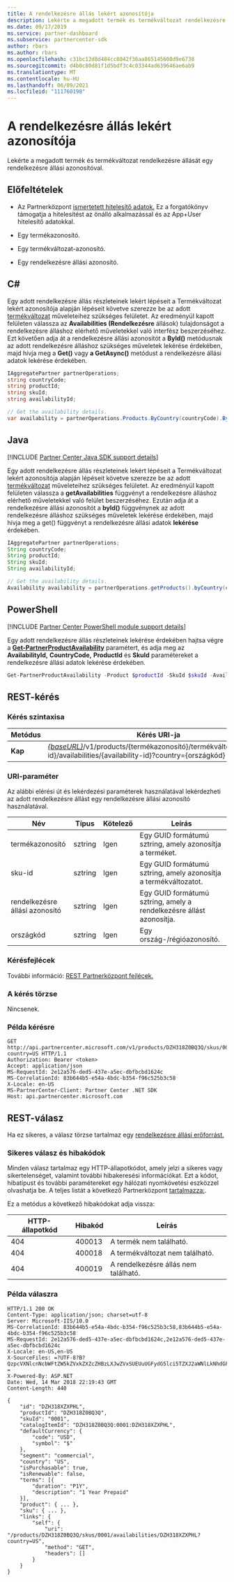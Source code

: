 ```yaml
---
title: A rendelkezésre állás lekért azonosítója
description: Lekérte a megadott termék és termékváltozat rendelkezésre állását egy rendelkezésre állási azonosítóval.
ms.date: 09/17/2019
ms.service: partner-dashboard
ms.subservice: partnercenter-sdk
author: rbars
ms.author: rbars
ms.openlocfilehash: c31bc12d8d484cc8042f36aa865145600d9e6738
ms.sourcegitcommit: d4b0c80d81f1d5bdf3c4c03344ad639646ae6ab9
ms.translationtype: MT
ms.contentlocale: hu-HU
ms.lasthandoff: 06/09/2021
ms.locfileid: "111760198"
---
```

# <a name="get-the-availability-by-id"></a>A rendelkezésre állás lekért azonosítója

Lekérte a megadott termék és termékváltozat rendelkezésre állását egy rendelkezésre állási azonosítóval.

## <a name="prerequisites"></a>Előfeltételek

- Az Partnerközpont [ismertetett hitelesítő adatok.](partner-center-authentication.md) Ez a forgatókönyv támogatja a hitelesítést az önálló alkalmazással és az App+User hitelesítő adatokkal.

- Egy termékazonosító.

- Egy termékváltozat-azonosító.

- Egy rendelkezésre állási azonosító.

## <a name="c"></a>C\#

Egy adott rendelkezésre [](product-resources.md#availability)állás részleteinek lekért [](get-a-sku-by-id.md) lépéseit a Termékváltozat lekért azonosítója alapján lépéseit követve szerezze be az adott [termékváltozat](product-resources.md#sku) műveleteihez szükséges felületet. Az eredményül kapott felületen válassza az **Availabilities (Rendelkezésre** állások) tulajdonságot a rendelkezésre álláshoz elérhető műveletekkel való interfész beszerzéséhez. Ezt követően adja át a rendelkezésre állási azonosítót a **ById()** metódusnak az adott rendelkezésre álláshoz szükséges műveletek lekérése érdekében, majd hívja meg a **Get()** vagy **a GetAsync()** metódust a rendelkezésre állási adatok lekérése érdekében.

```csharp
IAggregatePartner partnerOperations;
string countryCode;
string productId;
string skuId;
string availabilityId;

// Get the availability details.
var availability = partnerOperations.Products.ByCountry(countryCode).ById(productId).Skus.ById(skuId).Availabilities.ById(availabilityId).Get();
```

## <a name="java"></a>Java

[!INCLUDE [Partner Center Java SDK support details](../includes/java-sdk-support.md)]

Egy adott rendelkezésre [](product-resources.md#availability)állás részleteinek lekért [](get-a-sku-by-id.md) lépéseit a Termékváltozat lekért azonosítója alapján lépéseit követve szerezze be az adott [termékváltozat](product-resources.md#sku) műveleteihez szükséges felületet. Az eredményül kapott felületen válassza a **getAvailabilities** függvényt a rendelkezésre álláshoz elérhető műveletekkel való felület beszerzéséhez. Ezután adja át a rendelkezésre állási azonosítót a **byId()** függvénynek az adott rendelkezésre álláshoz szükséges műveletek lekérése érdekében, majd hívja meg a get() függvényt a rendelkezésre állási adatok **lekérése** érdekében.

```java
IAggregatePartner partnerOperations;
String countryCode;
String productId;
String skuId;
String availabilityId;

// Get the availability details.
Availability availability = partnerOperations.getProducts().byCountry(countryCode).byId(productId).getSkus().byId(skuId).getAvailabilities().byId(availabilityId).get();
```

## <a name="powershell"></a>PowerShell

[!INCLUDE [Partner Center PowerShell module support details](../includes/powershell-module-support.md)]

Egy adott rendelkezésre [](product-resources.md#availability)állás részleteinek lekérése érdekében hajtsa végre a [**Get-PartnerProductAvailability**](https://github.com/Microsoft/Partner-Center-PowerShell/blob/master/docs/help/Get-PartnerProductAvailability.md) paramétert, és adja meg az **AvailabilityId,** **CountryCode,** **ProductId** és **SkuId** paramétereket a rendelkezésre állási adatok lekérése érdekében.

```powershell
Get-PartnerProductAvailability -Product $productId -SkuId $skuId -AvailabilityId $availabilityId
```

## <a name="rest-request"></a>REST-kérés

### <a name="request-syntax"></a>Kérés szintaxisa

| Metódus  | Kérés URI-ja |
|---------|------------------------------------------------------------------------------------------------------------------------------------------------------------|
| **Kap** | [*{baseURL}*](partner-center-rest-urls.md)/v1/products/{termékazonosító}/termékváltozatok/{sku-id}/availabilities/{availability-id}?country={országkód} HTTP/1.1         |

### <a name="uri-parameter"></a>URI-paraméter

Az alábbi elérési út és lekérdezési paraméterek használatával lekérdezheti az adott rendelkezésre állást egy rendelkezésre állási azonosító használatával.

| Név                   | Típus     | Kötelező | Leírás                                                     |
|------------------------|----------|----------|-----------------------------------------------------------------|
| termékazonosító             | sztring   | Igen      | Egy GUID formátumú sztring, amely azonosítja a terméket.            |
| sku-id                 | sztring   | Igen      | Egy GUID formátumú sztring, amely azonosítja a termékváltozatot.                |
| rendelkezésre állási azonosító        | sztring   | Igen      | Egy GUID formátumú sztring, amely a rendelkezésre állást azonosítja.       |
| országkód           | sztring   | Igen      | Egy ország-/régióazonosító.                                            |

### <a name="request-headers"></a>Kérésfejlécek

További információ: [REST Partnerközpont fejlécek.](headers.md)

### <a name="request-body"></a>A kérés törzse

Nincsenek.

### <a name="request-example"></a>Példa kérésre

```http
GET http://api.partnercenter.microsoft.com/v1/products/DZH318Z0BQ3Q/skus/0001/availabilities/DZH318XZXPHL?country=US HTTP/1.1
Authorization: Bearer <token>
Accept: application/json
MS-RequestId: 2e12a576-ded5-437e-a5ec-dbfbcbd1624c
MS-CorrelationId: 83b644b5-e54a-4bdc-b354-f96c525b3c58
X-Locale: en-US
MS-PartnerCenter-Client: Partner Center .NET SDK
Host: api.partnercenter.microsoft.com
```

## <a name="rest-response"></a>REST-válasz

Ha ez sikeres, a válasz törzse tartalmaz egy [rendelkezésre állási erőforrást.](product-resources.md#availability)

### <a name="response-success-and-error-codes"></a>Sikeres válasz és hibakódok

Minden válasz tartalmaz egy HTTP-állapotkódot, amely jelzi a sikeres vagy sikertelenséget, valamint további hibakeresési információkat. Ezt a kódot, hibatípust és további paramétereket egy hálózati nyomkövetési eszközzel olvashatja be. A teljes listát a következő Partnerközpont [tartalmazza:](error-codes.md).

Ez a metódus a következő hibakódokat adja vissza:

| HTTP-állapotkód     | Hibakód   | Leírás                                                                                               |
|----------------------|--------------|-----------------------------------------------------------------------------------------------------------|
| 404                  | 400013       | A termék nem található.                                                                                    |
| 404                  | 400018       | A termékváltozat nem található.                                                                                        |
| 404                  | 400019       | A rendelkezésre állás nem található.                                                                                   |

### <a name="response-example"></a>Példa válaszra

```http
HTTP/1.1 200 OK
Content-Type: application/json; charset=utf-8
Server: Microsoft-IIS/10.0
MS-CorrelationId: 83b644b5-e54a-4bdc-b354-f96c525b3c58,83b644b5-e54a-4bdc-b354-f96c525b3c58
MS-RequestId: 2e12a576-ded5-437e-a5ec-dbfbcbd1624c,2e12a576-ded5-437e-a5ec-dbfbcbd1624c
X-Locale: en-US,en-US
X-SourceFiles: =?UTF-8?B?QzpcVXNlcnNcbWFtZW5kZVxkZXZcZHBzLXJwZVxSUEUuUGFydG5lci5TZXJ2aWNlLkNhdGFsb2dcV2ViQXBpc1xDYXRhbG9nU2VydmljZS5WMi5XZWJcdjFccHJvZHVjdHNcRFpIMzE4WjBCUTNRXHNrdXNcMDAwMVxhdmFpbGFiaWxpdGllc1xEWkgzMThaMEhNS1E=?=
X-Powered-By: ASP.NET
Date: Wed, 14 Mar 2018 22:19:43 GMT
Content-Length: 440

{
    "id": "DZH318XZXPHL",
    "productId": "DZH318Z0BQ3Q",
    "skuId": "0001",
    "catalogItemId": "DZH318Z0BQ3Q:0001:DZH318XZXPHL",
    "defaultCurrency": {
        "code": "USD",
        "symbol": "$"
    },
    "segment": "commercial",
    "country": "US",
    "isPurchasable": true,
    "isRenewable": false,
    "terms": [{
        "duration": "P1Y",
        "description": "1 Year Prepaid"
    }],
    "product": { ... },
    "sku": { ... },
    "links": {
        "self": {
            "uri": "/products/DZH318Z0BQ3Q/skus/0001/availabilities/DZH318XZXPHL?country=US",
            "method": "GET",
            "headers": []
        }
    }
}
```
